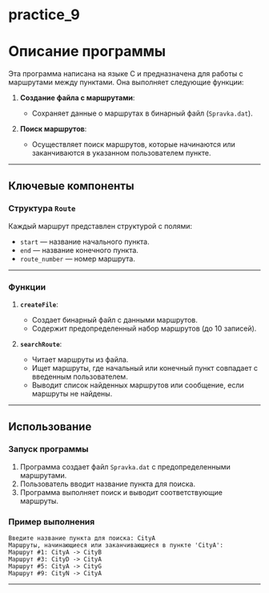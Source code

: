 # practice_9
# Описание программы

Эта программа написана на языке C и предназначена для работы с маршрутами между пунктами. Она выполняет следующие функции:

1. **Создание файла с маршрутами**:
   - Сохраняет данные о маршрутах в бинарный файл (`Spravka.dat`).

2. **Поиск маршрутов**:
   - Осуществляет поиск маршрутов, которые начинаются или заканчиваются в указанном пользователем пункте.

---

## Ключевые компоненты

### Структура `Route`

Каждый маршрут представлен структурой с полями:
- `start` — название начального пункта.
- `end` — название конечного пункта.
- `route_number` — номер маршрута.

---

### Функции

1. **`createFile`**:
   - Создает бинарный файл с данными маршрутов.
   - Содержит предопределенный набор маршрутов (до 10 записей).

2. **`searchRoute`**:
   - Читает маршруты из файла.
   - Ищет маршруты, где начальный или конечный пункт совпадает с введенным пользователем.
   - Выводит список найденных маршрутов или сообщение, если маршруты не найдены.

---

## Использование

### Запуск программы

1. Программа создает файл `Spravka.dat` с предопределенными маршрутами.
2. Пользователь вводит название пункта для поиска.
3. Программа выполняет поиск и выводит соответствующие маршруты.

### Пример выполнения

```
Введите название пункта для поиска: CityA
Маршруты, начинающиеся или заканчивающиеся в пункте 'CityA':
Маршрут #1: CityA -> CityB
Маршрут #3: CityD -> CityA
Маршрут #5: CityA -> CityG
Маршрут #9: CityN -> CityA
```

---